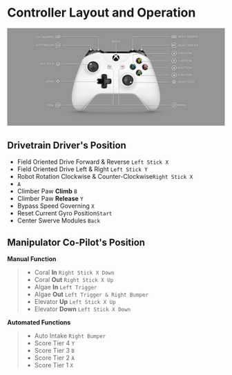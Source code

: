 # Controller Layout and Operation
![Controller](Images/Controller.jpeg?raw=true)
## Drivetrain **Driver's Position**
* Field Oriented Drive Forward & Reverse `Left Stick X`
* Field Oriented Drive Left & Right `Left Stick Y`
* Robot Rotation Clockwise & Counter-Clockwise`Right Stick X`
* `A`
* Climber Paw **Climb** `B`
* Climber Paw **Release** `Y`
* Bypass Speed Governing `X`
* Reset Current Gyro Position`Start`
* Center Swerve Modules `Back`

## Manipulator **Co-Pilot's Position**
**Manual Function**
>* Coral **In** `Right Stick X Down`
>* Coral **Out** `Right Stick X Up`
>* Algae **In** `Left Trigger`
>* Algae **Out** `Left Trigger & Right Bumper`
>* Elevator **Up** `Left Stick X Up`
>* Elevator **Down** `Left Stick X Down`

**Automated Functions**
>* Auto Intake `Right Bumper`
>* Score Tier 4 `Y`
>* Score Tier 3 `B`
>* Score Tier 2 `A`
>* Score Tier 1 `X`